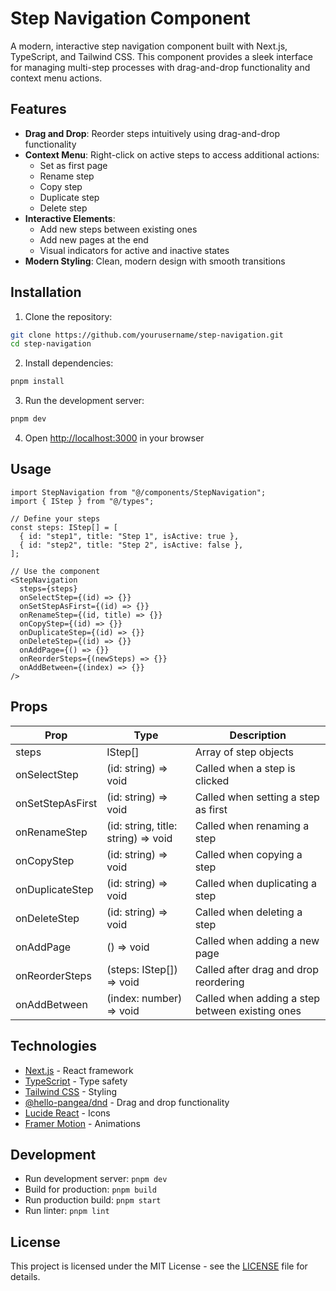 # Step Navigation Component

A modern, interactive step navigation component built with Next.js, TypeScript, and Tailwind CSS. This component provides a sleek interface for managing multi-step processes with drag-and-drop functionality and context menu actions.

## Features

- **Drag and Drop**: Reorder steps intuitively using drag-and-drop functionality
- **Context Menu**: Right-click on active steps to access additional actions:
  - Set as first page
  - Rename step
  - Copy step
  - Duplicate step
  - Delete step
- **Interactive Elements**:
  - Add new steps between existing ones
  - Add new pages at the end
  - Visual indicators for active and inactive states
- **Modern Styling**: Clean, modern design with smooth transitions

## Installation

1. Clone the repository:
```bash
git clone https://github.com/yourusername/step-navigation.git
cd step-navigation
```

2. Install dependencies:
```bash
pnpm install
```

3. Run the development server:
```bash
pnpm dev
```

4. Open [http://localhost:3000](http://localhost:3000) in your browser

## Usage

```tsx
import StepNavigation from "@/components/StepNavigation";
import { IStep } from "@/types";

// Define your steps
const steps: IStep[] = [
  { id: "step1", title: "Step 1", isActive: true },
  { id: "step2", title: "Step 2", isActive: false },
];

// Use the component
<StepNavigation
  steps={steps}
  onSelectStep={(id) => {}}
  onSetStepAsFirst={(id) => {}}
  onRenameStep={(id, title) => {}}
  onCopyStep={(id) => {}}
  onDuplicateStep={(id) => {}}
  onDeleteStep={(id) => {}}
  onAddPage={() => {}}
  onReorderSteps={(newSteps) => {}}
  onAddBetween={(index) => {}}
/>
```

## Props

| Prop | Type | Description |
|------|------|-------------|
| steps | IStep[] | Array of step objects |
| onSelectStep | (id: string) => void | Called when a step is clicked |
| onSetStepAsFirst | (id: string) => void | Called when setting a step as first |
| onRenameStep | (id: string, title: string) => void | Called when renaming a step |
| onCopyStep | (id: string) => void | Called when copying a step |
| onDuplicateStep | (id: string) => void | Called when duplicating a step |
| onDeleteStep | (id: string) => void | Called when deleting a step |
| onAddPage | () => void | Called when adding a new page |
| onReorderSteps | (steps: IStep[]) => void | Called after drag and drop reordering |
| onAddBetween | (index: number) => void | Called when adding a step between existing ones |

## Technologies

- [Next.js](https://nextjs.org/) - React framework
- [TypeScript](https://www.typescriptlang.org/) - Type safety
- [Tailwind CSS](https://tailwindcss.com/) - Styling
- [@hello-pangea/dnd](https://github.com/hello-pangea/dnd) - Drag and drop functionality
- [Lucide React](https://lucide.dev/) - Icons
- [Framer Motion](https://www.framer.com/motion/) - Animations

## Development

- Run development server: `pnpm dev`
- Build for production: `pnpm build`
- Run production build: `pnpm start`
- Run linter: `pnpm lint`

## License

This project is licensed under the MIT License - see the [LICENSE](LICENSE) file for details.
